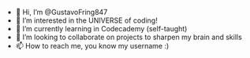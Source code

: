 - 👋 Hi, I’m @GustavoFring847
- 👀 I’m interested in the UNIVERSE of coding!
- 🌱 I’m currently learning in Codecademy (self-taught)
- 💞️ I’m looking to collaborate on projects to sharpen my brain and skills
- 📫 How to reach me, you know my username :)

<!---
GustavoFring847/GustavoFring847 is a ✨ special ✨ repository because its `README.md` (this file) appears on your GitHub profile.
You can click the Preview link to take a look at your changes.
--->
